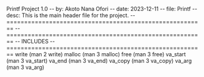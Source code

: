 Printf Project 1.0
-- by: Akoto Nana Ofori
-- date: 2023-12-11
-- file: Printf
-- desc: This is the main header file for the project.
--========================================================
--========================================================
-- INCLUDES
--========================================================
write (man 2 write)
malloc (man 3 malloc)
free (man 3 free)
va_start (man 3 va_start)
va_end (man 3 va_end)
va_copy (man 3 va_copy)
va_arg (man 3 va_arg)